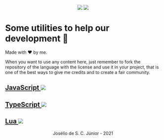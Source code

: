<p align="center">
  <img src="https://badges.pufler.dev/created/joseliojunior/utils">
  <img src="https://badges.pufler.dev/updated/joseliojunior/utils">
</p>

# Some utilities to help our development 🤩

Made with :heart: by me.

When you want to use any content here, just remember to fork the repository of the language with the license and use it in your project, that is one of the best ways to give me credits and to create a fair community.

<a href="https://github.com/joseliojunior/utils/tree/main/javascript">
  <h2>JavaScript <img src="https://joseliojunior.github.io/data/icons/javascript/sq.svg"></h2>
</a>

<a href="https://github.com/joseliojunior/utils/tree/main/typescript">
  <h2>TypeScript <img src="https://joseliojunior.github.io/data/icons/typescript/sq.svg"></h2>
</a>

<a href="https://github.com/joseliojunior/utils/tree/main/lua">
  <h2>Lua <img src="https://joseliojunior.github.io/data/icons/lua/sq.svg"></h2>
</a>

<p align="center">Josélio de S. C. Júnior - 2021</p>
